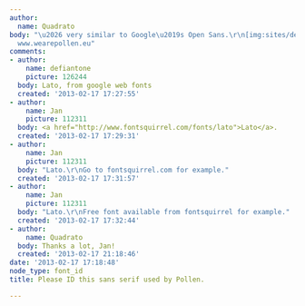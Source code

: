 ```yaml
---
author:
  name: Quadrato
body: "\u2026 very similar to Google\u2019s Open Sans.\r\n[img:sites/default/files/old-images/bild_6136.png]\r\nSource:
  www.wearepollen.eu"
comments:
- author:
    name: defiantone
    picture: 126244
  body: Lato, from google web fonts
  created: '2013-02-17 17:27:55'
- author:
    name: Jan
    picture: 112311
  body: <a href="http://www.fontsquirrel.com/fonts/lato">Lato</a>.
  created: '2013-02-17 17:29:31'
- author:
    name: Jan
    picture: 112311
  body: "Lato.\r\nGo to fontsquirrel.com for example."
  created: '2013-02-17 17:31:57'
- author:
    name: Jan
    picture: 112311
  body: "Lato.\r\nFree font available from fontsquirrel for example."
  created: '2013-02-17 17:32:44'
- author:
    name: Quadrato
  body: Thanks a lot, Jan!
  created: '2013-02-17 21:18:46'
date: '2013-02-17 17:18:48'
node_type: font_id
title: Please ID this sans serif used by Pollen.

---
```

